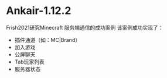 # Ankair-1.12.2

Frish2021研究Minecraft 服务端通信的成功案例
该案例成功实现了：
 - 插件通道（如：MC|Brand）
 - 加入游戏
 - 公屏聊天
 - Tab玩家列表
 - 服务器状态
